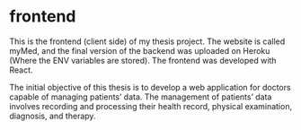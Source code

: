 # frontend

This is the frontend (client side) of my thesis project.
The website is called myMed, and the final version of the backend was uploaded on Heroku (Where the ENV variables are stored).
The frontend was developed with React.

The initial objective of this thesis is to develop a web application for doctors capable of
managing patients’ data. The management of patients’ data involves recording and processing
their health record, physical examination, diagnosis, and therapy.

